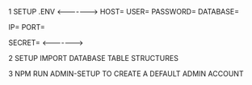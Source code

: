 1
SETUP .ENV 
<------->
HOST=
USER=
PASSWORD=
DATABASE=

IP=
PORT=

SECRET=
<------->

2
SETUP IMPORT DATABASE TABLE STRUCTURES 

3
NPM RUN ADMIN-SETUP TO CREATE A DEFAULT ADMIN ACCOUNT

